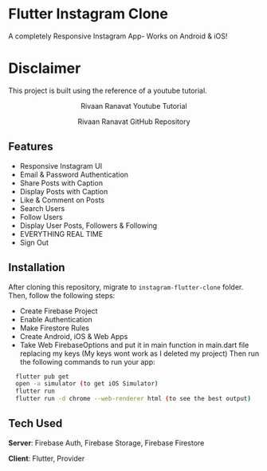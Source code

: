 # Flutter Instagram Clone

A completely Responsive Instagram App- Works on Android & iOS! 

# Disclaimer
This project is built using the reference of a youtube tutorial.
<p align="center">
    <a herf="https://youtu.be/BBccK1zTgxw">Rivaan Ranavat Youtube Tutorial</a>
</p>

<p align="center">
    <a herf="https://github.com/RivaanRanawat/instagram-flutter-clone">
        Rivaan Ranavat GitHub Repository
    </a>
</p>

## Features
- Responsive Instagram UI
- Email & Password Authentication
- Share Posts with Caption
- Display Posts with Caption
- Like & Comment on Posts
- Search Users
- Follow Users
- Display User Posts, Followers & Following
- EVERYTHING REAL TIME
- Sign Out

## Installation
After cloning this repository, migrate to ```instagram-flutter-clone``` folder. Then, follow the following steps:
- Create Firebase Project
- Enable Authentication
- Make Firestore Rules
- Create Android, iOS & Web Apps
- Take Web FirebaseOptions and put it in main function in main.dart file replacing my keys (My keys wont work as I deleted my project)
Then run the following commands to run your app:
```bash
  flutter pub get
  open -a simulator (to get iOS Simulator)
  flutter run
  flutter run -d chrome --web-renderer html (to see the best output)
```

## Tech Used
**Server**: Firebase Auth, Firebase Storage, Firebase Firestore

**Client**: Flutter, Provider